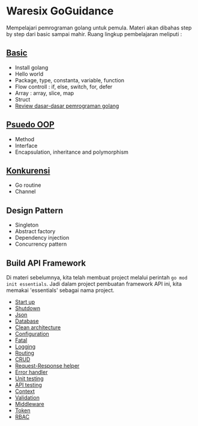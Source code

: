 # Waresix GoGuidance
Mempelajari pemrograman golang untuk pemula. Materi akan dibahas step by step dari basic sampai mahir. Ruang lingkup pembelajaran meliputi :

## [Basic](./basic.md)
- Install golang
- Hello world
- Package, type, constanta, variable, function
- Flow controll : if, else, switch, for, defer
- Array : array, slice, map
- Struct
- [Review dasar-dasar pemrograman golang](./review_basic.md)

## [Psuedo OOP](./pseudo_oop.md)
- Method
- Interface
- Encapsulation, inheritance and polymorphism

## [Konkurensi](./konkurensi.md)
- Go routine
- Channel

## Design Pattern
- Singleton
- Abstract factory
- Dependency injection
- Concurrency pattern

## Build API Framework
Di materi sebelumnya, kita telah membuat project melalui perintah `go mod init essentials`. Jadi dalam project pembuatan framework API ini, kita memakai 'essentials' sebagai nama project.
- [Start up](./start-up.md)
- [Shutdown](./shutdown.md)
- [Json](./json.md)
- [Database](./database.md)
- [Clean architecture](./clean-architecture.md)
- [Configuration](./configuration.md)
- [Fatal](./fatal.md)
- [Logging](./logging.md)
- [Routing](./routing.md)
- [CRUD](./crud.md)
- [Request-Response helper](./request-response-helper.md)
- [Error handler](./error-handler.md)
- [Unit testing](./unit-testing.md)
- [API testing](./api-testing.md)
- [Context](./context.md)
- [Validation](./validation.md)
- [Middleware](./middleware.md)
- [Token](./token.md)
- [RBAC](./rbac.md)
